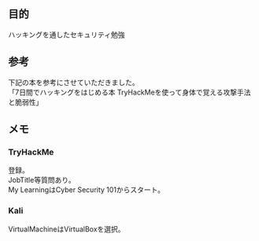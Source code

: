 ## 目的

ハッキングを通したセキュリティ勉強

## 参考

下記の本を参考にさせていただきました。  
「7日間でハッキングをはじめる本 TryHackMeを使って身体で覚える攻撃手法と脆弱性」

## メモ

### TryHackMe

登録。  
JobTitle等質問あり。  
My LearningはCyber Security 101からスタート。

### Kali

VirtualMachineはVirtualBoxを選択。
